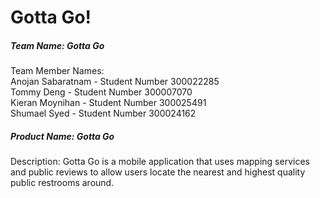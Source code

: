 # Gotta Go!

##### Team Name: Gotta Go
Team Member Names:  
Anojan Sabaratnam - Student Number 300022285  
Tommy Deng - Student Number 300007070  
Kieran Moynihan - Student Number 300025491  
Shumael Syed - Student Number 300024162


##### Product Name: Gotta Go

Description:
Gotta Go is a mobile application that uses mapping services and public reviews to allow users locate the nearest and highest quality public restrooms around.

